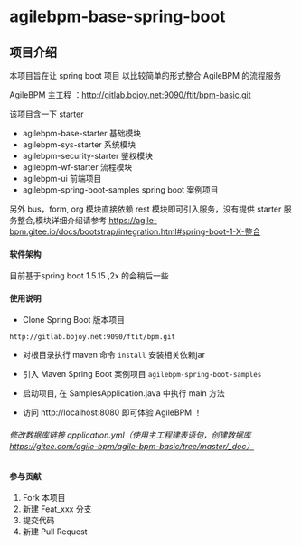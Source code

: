 # agilebpm-base-spring-boot

## 项目介绍

本项目旨在让 spring boot 项目 以比较简单的形式整合 AgileBPM 的流程服务

AgileBPM 主工程 ：http://gitlab.bojoy.net:9090/ftit/bpm-basic.git

该项目含一下 starter
-  agilebpm-base-starter 基础模块
-  agilebpm-sys-starter 系统模块
-  agilebpm-security-starter 鉴权模块
-  agilebpm-wf-starter 流程模块
-  agilebpm-ui 前端项目
-  agilebpm-spring-boot-samples  spring boot 案例项目

另外 bus，form, org 模块直接依赖 rest 模块即可引入服务，没有提供 starter 
服务整合,模块详细介绍请参考 https://agile-bpm.gitee.io/docs/bootstrap/integration.html#spring-boot-1-X-整合


#### 软件架构

目前基于spring boot 1.5.15 ,2x 的会稍后一些

#### 使用说明
- Clone Spring Boot 版本项目
```
http://gitlab.bojoy.net:9090/ftit/bpm.git

```
- 对根目录执行 maven 命令 `install` 安装相关依赖jar

- 引入 Maven Spring Boot 案例项目  `agilebpm-spring-boot-samples`
 
- 启动项目, 在 SamplesApplication.java 中执行 main 方法

- 访问 http://localhost:8080 即可体验 AgileBPM ！


###### 修改数据库链接 application.yml（使用主工程建表语句，创建数据库 https://gitee.com/agile-bpm/agile-bpm-basic/tree/master/_doc）

#### 参与贡献

1. Fork 本项目
2. 新建 Feat_xxx 分支
3. 提交代码
4. 新建 Pull Request
